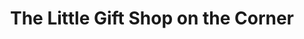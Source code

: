 ---
title: "The Little Gift Shop on the Corner"
url: /cambridge/the-little-gift-shop-on-the-corner/
shop: Andenken
---